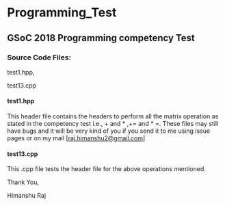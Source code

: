 # Programming_Test
## GSoC 2018 Programming competency Test
### Source Code Files:
test1.hpp,

test13.cpp

#### test1.hpp
This header file contains the headers to perform all the matrix operation as stated in the competency test i.e., + and * ,+= and * =. These files may still have bugs and it will be very kind of you if you send it to me using issue pages or on my mail [raj.himanshu2@gmail.com]

#### test13.cpp
This .cpp file tests the header file for the above operations mentioned.

Thank You,

Himanshu Raj


